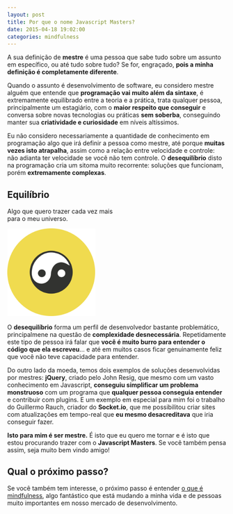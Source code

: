 ```yaml
---
layout: post
title: Por que o nome Javascript Masters?
date: 2015-04-18 19:02:00
categories: mindfulness
---
```

A sua definição de **mestre** é uma pessoa que sabe tudo sobre um assunto em específico, ou até tudo sobre tudo? Se for, engraçado, **pois a minha definição é completamente diferente**.

Quando o assunto é desenvolvimento de software, eu considero mestre alguém que entende que **programação vai muito além da sintaxe**, é extremamente equilibrado entre a teoria e a prática, trata qualquer pessoa, principalmente um estagiário, com o **maior respeito que conseguir** e conversa sobre novas tecnologias ou práticas **sem soberba**, conseguindo manter sua **criatividade e curiosidade** em níveis altíssimos.

Eu não considero necessariamente a quantidade de conhecimento em programação algo que irá definir a pessoa como mestre, até porque **muitas vezes isto atrapalha**, assim como a relação entre velocidade e controle: não adianta ter velocidade se você não tem controle. O **desequilíbrio** disto na programação cria um sitoma muito recorrente: soluções que funcionam, porém **extremamente complexas**.

<div class="post-impact-1">
  <h2>Equilíbrio</h2>
  <p>Algo que quero trazer cada vez mais<br>para o meu universo.</p>
  <div>
    <img src="/images/logo-icon.svg" width="40%" title="Yin-yang: logo do Javascript Masters" class="animation-rotate-slow-360-infinity">
  </div>
</div>

O **desequilíbrio** forma um perfil de desenvolvedor bastante problemático, principalmene na questão de **complexidade desnecessária**. Repetidamente este tipo de pessoa irá falar que **você é muito burro para entender o código que ela escreveu**... e até em muitos casos ficar genuinamente feliz que você não teve capacidade para entender.

Do outro lado da moeda, temos dois exemplos de soluções desenvolvidas por mestres: **jQuery**, criado pelo John Resig, que mesmo com um vasto conhecimento em Javascript, **conseguiu simplificar um problema monstruoso** com um programa que **qualquer pessoa conseguia entender** e contribuir com plugins. E um exemplo em especial para mim foi o trabalho do Guillermo Rauch, criador do **Socket.io**, que me possibilitou criar sites com atualizações em tempo-real que **eu mesmo desacreditava** que iria conseguir fazer.

**Isto para mim é ser mestre.** É isto que eu quero me tornar e é isto que estou procurando trazer com o **Javascript Masters**. Se você também pensa assim, seja muito bem vindo amigo!

## Qual o próximo passo?

Se você também tem interesse, o próximo passo é entender <a href="/blog/mindfulness/o-que-e-mindfulness/">o que é mindfulness</a>, algo fantástico que está mudando a minha vida e de pessoas muito importantes em nosso mercado de desenvolvimento.
